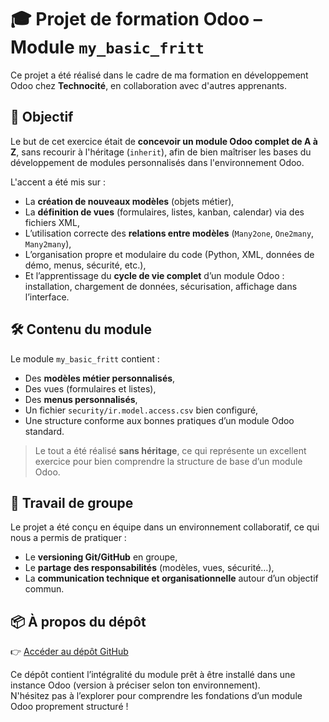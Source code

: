 # 🎓 Projet de formation Odoo – Module `my_basic_fritt`

Ce projet a été réalisé dans le cadre de ma formation en développement Odoo chez **Technocité**, en collaboration avec d'autres apprenants.

## 🎯 Objectif

Le but de cet exercice était de **concevoir un module Odoo complet de A à Z**, sans recourir à l'héritage (`inherit`), afin de bien maîtriser les bases du développement de modules personnalisés dans l'environnement Odoo.

L'accent a été mis sur :

- La **création de nouveaux modèles** (objets métier),
- La **définition de vues** (formulaires, listes, kanban, calendar) via des fichiers XML,
- L’utilisation correcte des **relations entre modèles** (`Many2one`, `One2many`, `Many2many`),
- L’organisation propre et modulaire du code (Python, XML, données de démo, menus, sécurité, etc.),
- Et l’apprentissage du **cycle de vie complet** d’un module Odoo : installation, chargement de données, sécurisation, affichage dans l’interface.

## 🛠️ Contenu du module

Le module `my_basic_fritt` contient :

- Des **modèles métier personnalisés**,
- Des vues (formulaires et listes),
- Des **menus personnalisés**,
- Un fichier `security/ir.model.access.csv` bien configuré,
- Une structure conforme aux bonnes pratiques d’un module Odoo standard.

> Le tout a été réalisé **sans héritage**, ce qui représente un excellent exercice pour bien comprendre la structure de base d’un module Odoo.

## 👥 Travail de groupe

Le projet a été conçu en équipe dans un environnement collaboratif, ce qui nous a permis de pratiquer :

- Le **versioning Git/GitHub** en groupe,
- Le **partage des responsabilités** (modèles, vues, sécurité…),
- La **communication technique et organisationnelle** autour d’un objectif commun.

## 📦 À propos du dépôt

👉 [Accéder au dépôt GitHub](https://github.com/Vespid90/my_basic_fritt/tree/main)

Ce dépôt contient l’intégralité du module prêt à être installé dans une instance Odoo (version à préciser selon ton environnement).  
N'hésitez pas à l’explorer pour comprendre les fondations d’un module Odoo proprement structuré !
